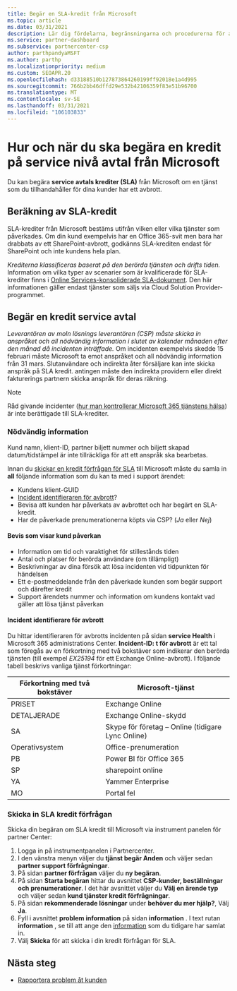 ```yaml
---
title: Begär en SLA-kredit från Microsoft
ms.topic: article
ms.date: 03/31/2021
description: Lär dig fördelarna, begränsningarna och procedurerna för att begära ett service avtal (SLA) kredit från Microsoft om kunderna upplever ett tjänst avbrott.
ms.service: partner-dashboard
ms.subservice: partnercenter-csp
author: parthpandyaMSFT
ms.author: parthp
ms.localizationpriority: medium
ms.custom: SEOAPR.20
ms.openlocfilehash: d33188510b127873864260199ff92018e1a4d995
ms.sourcegitcommit: 766b2bb46dffd29e532b42106359f83e51b96700
ms.translationtype: MT
ms.contentlocale: sv-SE
ms.lasthandoff: 03/31/2021
ms.locfileid: "106103833"
---
```

# <a name="how-and-when-to-request-a-service-level-agreement-sla-credit-from-microsoft"></a>Hur och när du ska begära en kredit på service nivå avtal från Microsoft

Du kan begära **service avtals krediter (SLA)** från Microsoft om en tjänst som du tillhandahåller för dina kunder har ett avbrott.

## <a name="sla-credit-calculation"></a>Beräkning av SLA-kredit

SLA-krediter från Microsoft bestäms utifrån vilken eller vilka tjänster som påverkades. Om din kund exempelvis har en Office 365-svit men bara har drabbats av ett SharePoint-avbrott, godkänns SLA-krediten endast för SharePoint och inte kundens hela plan.

*Krediterna klassificeras baserat på den berörda tjänsten och drifts tiden.* Information om vilka typer av scenarier som är kvalificerade för SLA-krediter finns i [Online Services-konsoliderade SLA-dokument](http://www.microsoftvolumelicensing.com/DocumentSearch.aspx?Mode=3&DocumentTypeId=37). Den här informationen gäller endast tjänster som säljs via Cloud Solution Provider-programmet.


## <a name="request-an-sla-credit"></a>Begär en kredit service avtal

*Leverantören av moln lösnings leverantören (CSP) måste skicka in anspråket och all nödvändig information i slutet av kalender månaden efter den månad då incidenten inträffade.* Om incidenten exempelvis skedde 15 februari måste Microsoft ta emot anspråket och all nödvändig information från 31 mars. Slutanvändare och indirekta åter försäljare kan inte skicka anspråk på SLA kredit. antingen måste den indirekta providern eller direkt fakturerings partnern skicka anspråk för deras räkning.

>[!NOTE]
>Råd givande incidenter ([hur man kontrollerar Microsoft 365 tjänstens hälsa](https://docs.microsoft.com/microsoft-365/enterprise/view-service-health?&preserve-view=trueo365-worldwide#incidents-and-advisories)) är inte berättigade till SLA-krediter.

### <a name="required-information"></a>Nödvändig information

Kund namn, klient-ID, partner biljett nummer och biljett skapad datum/tidstämpel är inte tillräckliga för att ett anspråk ska bearbetas.

Innan du [skickar en kredit förfrågan för SLA](#submit-sla-credit-request) till Microsoft måste du samla in **all** följande information som du kan ta med i support ärendet:

- Kundens klient-GUID
- [Incident identifieraren för avbrott](#outage-incident-identifier)?
- Bevisa att kunden har påverkats av avbrottet och har begärt en SLA-kredit.
- Har de påverkade prenumerationerna köpts via CSP? (*Ja* eller *Nej*)

#### <a name="evidence-that-proves-customer-impact"></a>Bevis som visar kund påverkan

- Information om tid och varaktighet för stillestånds tiden
- Antal och platser för berörda användare (om tillämpligt)
- Beskrivningar av dina försök att lösa incidenten vid tidpunkten för händelsen
- Ett e-postmeddelande från den påverkade kunden som begär support och därefter kredit
- Support ärendets nummer och information om kundens kontakt vad gäller att lösa tjänst påverkan


#### <a name="outage-incident-identifier"></a>Incident identifierare för avbrott

Du hittar identifieraren för avbrotts incidenten på sidan **service Health** i Microsoft 365 administrations Center. **Incident-ID: t för avbrott** är ett tal som föregås av en förkortning med två bokstäver som indikerar den berörda tjänsten (till exempel *EX25194* för ett Exchange Online-avbrott). I följande tabell beskrivs vanliga tjänst förkortningar:

| Förkortning med två bokstäver | Microsoft-tjänst |
| ----------------------- | ----------------- |
| PRISET | Exchange Online |
| DETALJERADE | Exchange Online-skydd |
| SA | Skype för företag – Online (tidigare Lync Online) |
| Operativsystem | Office-prenumeration |
| PB | Power BI för Office 365 |
| SP | sharepoint online |
| YA | Yammer Enterprise |
| MO | Portal fel |

### <a name="submit-sla-credit-request"></a>Skicka in SLA kredit förfrågan

Skicka din begäran om SLA kredit till Microsoft via instrument panelen för partner Center:

1. Logga in på instrumentpanelen i Partnercenter.
2. I den vänstra menyn väljer du **tjänst begär Anden** och väljer sedan **partner support förfrågningar**.
3. På sidan **partner förfrågan** väljer du **ny begäran**.
4. På sidan **Starta begäran** hittar du avsnittet **CSP-kunder, beställningar och prenumerationer**. I det här avsnittet väljer du **Välj en ärende typ** och väljer sedan **kund tjänster kredit förfrågningar**.
5. På sidan **rekommenderade lösningar** under **behöver du mer hjälp?**, Välj **Ja**.
6. Fyll i avsnittet **problem information** på sidan **information** . I text rutan **information** , se till att ange den [information](#required-information) som du tidigare har samlat in.
7. Välj **Skicka** för att skicka i din kredit förfrågan för SLA.

## <a name="next-steps"></a>Nästa steg

- [Rapportera problem åt kunden](report-problems-on-behalf-of-a-customer.md)
